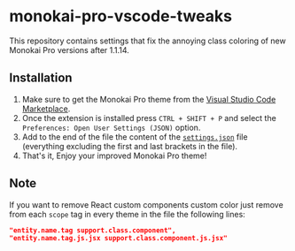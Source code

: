 # monokai-pro-vscode-tweaks
This repository contains settings that fix the annoying class coloring of new Monokai Pro versions after 1.1.14.

## Installation
1. Make sure to get the Monokai Pro theme from the [Visual Studio Code Marketplace](https://marketplace.visualstudio.com/items?itemName=monokai.theme-monokai-pro-vscode).
2. Once the extension is installed press `CTRL + SHIFT + P` and select the `Preferences: Open User Settings (JSON)` option.
3. Add to the end of the file the content of the [`settings.json`](https://github.com/LynnKomang/monokai-pro-vscode-tweaks/blob/master/settings.json) file (everything excluding the first and last brackets in the file).
4. That's it, Enjoy your improved Monokai Pro theme!

## Note
If you want to remove React custom components custom color just remove from each `scope` tag in every theme in the file the following lines:
```json
"entity.name.tag support.class.component",
"entity.name.tag.js.jsx support.class.component.js.jsx"
```

